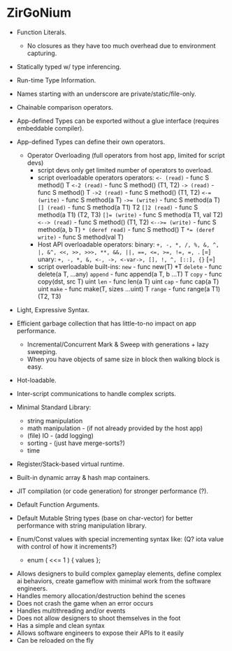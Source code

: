 # ZirGoNium

* Function Literals.
	* No closures as they have too much overhead due to environment capturing.

* Statically typed w/ type inferencing.

* Run-time Type Information.

* Names starting with an underscore are private/static/file-only.

* Chainable comparison operators.

* App-defined Types can be exported without a glue interface (requires embeddable compiler).

* App-defined Types can define their own operators.
	* Operator Overloading (full operators from host app, limited for script devs)
		* script devs only get limited number of operators to overload.
		* script overloadable operators operators:
			`<- (read)`        - func S method() T
			`<-2 (read)`       - func S method() (T1, T2)
			`-> (read)`        - func S method() T
			`->2 (read)`       - func S method() (T1, T2)
			`<-= (write)`      - func S method(a T)
			`->= (write)`      - func S method(a T)
			`[] (read)`        - func S method(a T1) T2
			`[]2 (read)`       - func S method(a T1) (T2, T3)
			`[]= (write)`      - func S method(a T1, val T2)
			`<--> (read)`      - func S method() (T1, T2)
			`<-->= (write)`    - func S method(a, b T)
			`* (deref read)`   - func S method() T
			`*= (deref write)` - func S method(val T)
		* Host API overloadable operators:
			binary: `+, -, *, /, %, &, ^, |, &^, <<, >>, >>>, **, &&, ||, ==, <=, >=, !=, =, .` [=]
			unary:  `+, -, *, &, <-, ->, <-var->, [], !, ^, [::], {}` [=]
		* script overloadable built-ins:
			`new`              - func new(T) *T
			`delete`           - func delete(a T, ...any)
			`append`           - func append(a T, b ...T) T
			`copy`             - func copy(dst, src T) uint
			`len`              - func len(a T) uint
			`cap`              - func cap(a T) uint
			`make`             - func make(T, sizes ...uint) T
			`range`            - func range(a T1) (T2, T3)

* Light, Expressive Syntax.

* Efficient garbage collection that has little-to-no impact on app performance.
	* Incremental/Concurrent Mark & Sweep with generations + lazy sweeping.
	* When you have objects of same size in block then walking block is easy.

* Hot-loadable.
* Inter-script communications to handle complex scripts.

* Minimal Standard Library:
	* string manipulation
	* math manipulation - (if not already provided by the host app)
	* (file) IO - (add logging)
	* sorting - (just have merge-sorts?)
	* time

* Register/Stack-based virtual runtime.

* Built-in dynamic array & hash map containers.

* JIT compilation (or code generation) for stronger performance (?).

* Default Function Arguments.

* Default Mutable String types (base on char-vector) for better performance with string manipulation library.

* Enum/Const values with special incrementing syntax like: (Q? iota value with control of how it increments?)
	* enum ( <<= 1 ) { values };


- Allows designers to build complex gameplay elements, define complex ai behaviors, create gameflow with minimal work from the software engineers.
- Handles memory allocation/destruction behind the scenes
- Does not crash the game when an error occurs
- Handles multithreading and/or events
- Does not allow designers to shoot themselves in the foot
- Has a simple and clean syntax
- Allows software engineers to expose their APIs to it easily
- Can be reloaded on the fly
